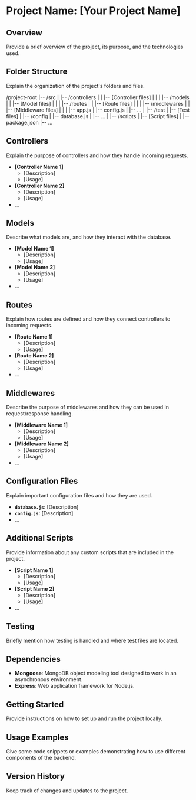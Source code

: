 # Project Name: [Your Project Name]

## Overview
Provide a brief overview of the project, its purpose, and the technologies used.

## Folder Structure
Explain the organization of the project's folders and files.

/project-root
|-- /src
| |-- /controllers
| | |-- [Controller files]
| |
| |-- /models
| | |-- [Model files]
| |
| |-- /routes
| | |-- [Route files]
| |
| |-- /middlewares
| | |-- [Middleware files]
| |
| |-- app.js
| |-- config.js
| |-- ...
|
|-- /test
| |-- [Test files]
|
|-- /config
| |-- database.js
| |-- ...
|
|-- /scripts
| |-- [Script files]
|
|-- package.json
|-- ...


## Controllers
Explain the purpose of controllers and how they handle incoming requests.

- **[Controller Name 1]**
  - [Description]
  - [Usage]
- **[Controller Name 2]**
  - [Description]
  - [Usage]
- ...

## Models
Describe what models are, and how they interact with the database.

- **[Model Name 1]**
  - [Description]
  - [Usage]
- **[Model Name 2]**
  - [Description]
  - [Usage]
- ...

## Routes
Explain how routes are defined and how they connect controllers to incoming requests.

- **[Route Name 1]**
  - [Description]
  - [Usage]
- **[Route Name 2]**
  - [Description]
  - [Usage]
- ...

## Middlewares
Describe the purpose of middlewares and how they can be used in request/response handling.

- **[Middleware Name 1]**
  - [Description]
  - [Usage]
- **[Middleware Name 2]**
  - [Description]
  - [Usage]
- ...

## Configuration Files
Explain important configuration files and how they are used.

- **`database.js`**: [Description]
- **`config.js`**: [Description]
- ...

## Additional Scripts
Provide information about any custom scripts that are included in the project.

- **[Script Name 1]**
  - [Description]
  - [Usage]
- **[Script Name 2]**
  - [Description]
  - [Usage]
- ...

## Testing
Briefly mention how testing is handled and where test files are located.

## Dependencies
- **Mongoose**: MongoDB object modeling tool designed to work in an asynchronous environment.
- **Express**: Web application framework for Node.js.

## Getting Started
Provide instructions on how to set up and run the project locally.

## Usage Examples
Give some code snippets or examples demonstrating how to use different components of the backend.

## Version History
Keep track of changes and updates to the project.
